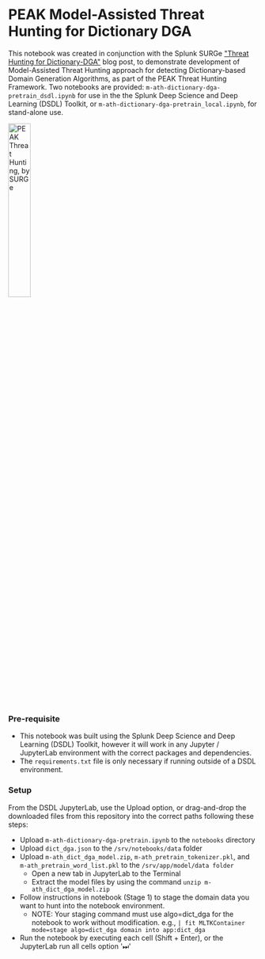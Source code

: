 # PEAK Model-Assisted Threat Hunting for Dictionary DGA

This notebook was created in conjunction with the Splunk SURGe <a href="https://www.splunk.com/en_us/blog/security/threat-hunting-for-dictionary-dga-with-peak.html" target="_blank">"Threat Hunting for Dictionary-DGA"</a> blog post, to demonstrate development of Model-Assisted Threat Hunting approach for detecting Dictionary-based Domain Generation Algorithms, as part of the PEAK Threat Hunting Framework. Two notebooks are provided: `m-ath-dictionary-dga-pretrain_dsdl.ipynb` for use in the the Splunk Deep Science and Deep Learning (DSDL) Toolkit, or `m-ath-dictionary-dga-pretrain_local.ipynb`, for stand-alone use.

<img src="https://www.splunk.com/content/dam/splunk-blogs/images/en_us/2022/05/fetterman-math-conclusions.png" alt="PEAK Threat Hunting, by SURGe" style="width: 30%;">

### Pre-requisite

- This notebook was built using the Splunk Deep Science and Deep Learning (DSDL) Toolkit, however it will work in any Jupyter / JupyterLab environment with the correct packages and dependencies.
- The `requirements.txt` file is only necessary if running outside of a DSDL environment.

### Setup

From the DSDL JupyterLab, use the Upload option, or drag-and-drop the downloaded files from this repository into the correct paths following these steps:

- Upload `m-ath-dictionary-dga-pretrain.ipynb` to the `notebooks` directory
- Upload `dict_dga.json` to the `/srv/notebooks/data` folder
- Upload `m-ath_dict_dga_model.zip`, `m-ath_pretrain_tokenizer.pkl`, and `m-ath_pretrain_word_list.pkl` to the `/srv/app/model/data folder`
    - Open a new tab in JupyterLab to the Terminal
    - Extract the model files by using the command `unzip m-ath_dict_dga_model.zip`
- Follow instructions in notebook (Stage 1) to stage the domain data you want to hunt into the notebook environment.
    - NOTE: Your staging command must use algo=dict_dga for the notebook to work without modification. e.g., `| fit MLTKContainer mode=stage algo=dict_dga domain into app:dict_dga`
- Run the notebook by executing each cell (Shift + Enter), or the JupyterLab run all cells option '⏭'


